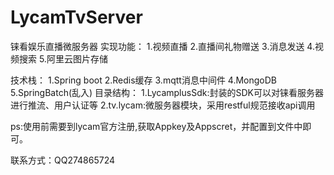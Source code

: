 # LycamTvServer
铼看娱乐直播微服务器
实现功能：
1.视频直播
2.直播间礼物赠送
3.消息发送
4.视频搜索
5.阿里云图片存储

技术栈：
1.Spring boot
2.Redis缓存
3.mqtt消息中间件
4.MongoDB
5.SpringBatch(乱入)
目录结构：
1.LycamplusSdk:封装的SDK可以对铼看服务器进行推流、用户认证等
2.tv.lycam:微服务器模块，采用restful规范接收api调用

ps:使用前需要到lycam官方注册,获取Appkey及Appscret，并配置到文件中即可。

联系方式：QQ274865724
